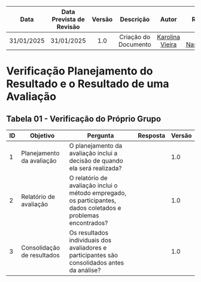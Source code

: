 |    **Data**    | **Data Prevista de Revisão** | **Versão** |        **Descrição**        |                 **Autor**                 |                **Revisor**                 |
|:--------------:|:---------------------------:|:----------:|:---------------------------:|:-----------------------------------------:|:------------------------------------------:|
| 31/01/2025     |        31/01/2025           |    1.0     |     Criação do Documento     | [Karolina Vieira](https://github.com/Karolina91) |  [Paola Nascimento](https://github.com/paolaalim) |

# **Verificação Planejamento do Resultado e o Resultado de uma Avaliação**

## Tabela 01 - Verificação do Próprio Grupo

| ID  | Objetivo | Pergunta | Resposta | Versão |
|-----|----------|----------|----------|--------|
| 1   | Planejamento da avaliação | O planejamento da avaliação inclui a decisão de quando ela será realizada? |  | 1.0 |
| 2   | Relatório de avaliação | O relatório de avaliação inclui o método empregado, os participantes, dados coletados e problemas encontrados? |  | 1.0 |
| 3   | Consolidação de resultados | Os resultados individuais dos avaliadores e participantes são consolidados antes da análise? |  | 1.0 |